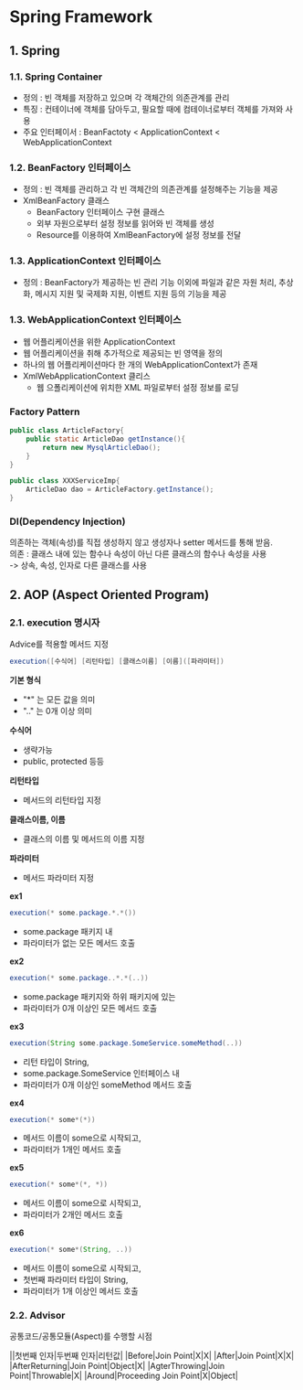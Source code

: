 ﻿# Spring Framework

## 1. Spring  

### 1.1. Spring Container  
- 정의 : 빈 객체를 저장하고 있으며 각 객체간의 의존관계를 관리  
- 특징 : 컨테이너에 객체를 담아두고, 필요할 때에 컴테이너로부터 객체를 가져와 사용  
- 주요 인터페이서 : BeanFactoty < ApplicationContext < WebApplicationContext  

### 1.2. BeanFactory 인터페이스  
- 정의 : 빈 객체를 관리하고 각 빈 객체간의 의존관계를 설정해주는 기능을 제공  
- XmlBeanFactory 클래스  
	- BeanFactory 인터페이스 구현 클래스  
	- 외부 자원으로부터 설정 정보를 읽어와 빈 객체를 생성  
	- Resource를 이용하여 XmlBeanFactory에 설정 정보를 전달  

### 1.3. ApplicationContext 인터페이스  
- 정의 : BeanFactory가 제공하는 빈 관리 기능 이외에 파일과 같은 자원 처리, 추상화, 메시지 지원 및 국제화 지원, 이벤트 지원 등의 기능을 제공  

### 1.3. WebApplicationContext 인터페이스  
- 웹 어플리케이션을 위한 ApplicationContext  
- 웹 어플리케이션을 취해 추가적으로 제공되는 빈 영역을 정의  
- 하나의 웹 어플리케이션마다 한 개의 WebApplicationContext가 존재  
- XmlWebApplicationContext 클리스  
	- 웹 으폴리케이션에 위치한 XML 파일로부터 설정 정보를 로딩  

### Factory Pattern  

```java
public class ArticleFactory{
	public static ArticleDao getInstance(){
		return new MysqlArticleDao();
	}
}

public class XXXServiceImp{
	ArticleDao dao = ArticleFactory.getInstance();
}
```

### DI(Dependency Injection)  
의존하는 객체(속성)를 직접 생성하지 않고 생성자나 setter 메서드를 통해 받음.  
의존 : 클래스 내에 있는 함수나 속성이 아닌 다른 클래스의 함수나 속성을 사용  
-> 상속, 속성, 인자로 다른 클래스를 사용  


## 2. AOP (Aspect Oriented Program)  

### 2.1. execution 명시자    
Advice를 적용할 메서드 지정

```java  
execution([수식어] [리턴타입] [클래스이름] [이름]([파라미터])
```

**기본 형식**  
- "*" 는 모든 값을 의미  
- ".." 는 0개 이상 의미  

**수식어**  
- 생략가능  
- public, protected 등등  

**리턴타입**  
- 메서드의 리턴타입 지정  

**클래스이름, 이름**  
- 클래스의 이름 및 메서드의 이름 지정  

**파라미터**
- 메서드 파라미터 지정  



**ex1**  

```java
execution(* some.package.*.*())
```

- some.package 패키지 내  
- 파라미터가 없는 모든 메서드 호출  


**ex2**

```java
execution(* some.package..*.*(..))
```

- some.package 패키지와 하위 패키지에 있는  
- 파라미터가 0개 이상인 모든 메서드 호출  


**ex3**

```java
execution(String some.package.SomeService.someMethod(..))
```

- 리턴 타입이 String,  
- some.package.SomeService 인터페이스 내  
- 파라미터가 0개 이상인 someMethod 메서드 호출  


**ex4**

```java
execution(* some*(*))
```

- 메서드 이름이 some으로 시작되고,  
- 파라미터가 1개인 메서드 호출  


**ex5**

```java
execution(* some*(*, *))
```

- 메서드 이름이 some으로 시작되고,  
- 파라미터가 2개인 메서드 호출  


**ex6**

```java
execution(* some*(String, ..))
```

- 메서드 이름이 some으로 시작되고,  
- 첫번째 파라미터 타입이 String,  
- 파라미터가 1개 이상인 메서드 호출  


### 2.2. Advisor  
공통코드/공통모듈(Aspect)를 수행할 시점

||첫번째 인자|두번째 인자|리턴값|
|Before|Join Point|X|X|
|After|Join Point|X|X|
|AfterReturning|Join Point|Object|X|
|AgterThrowing|Join Point|Throwable|X|
|Around|Proceeding Join Point|X|Object|